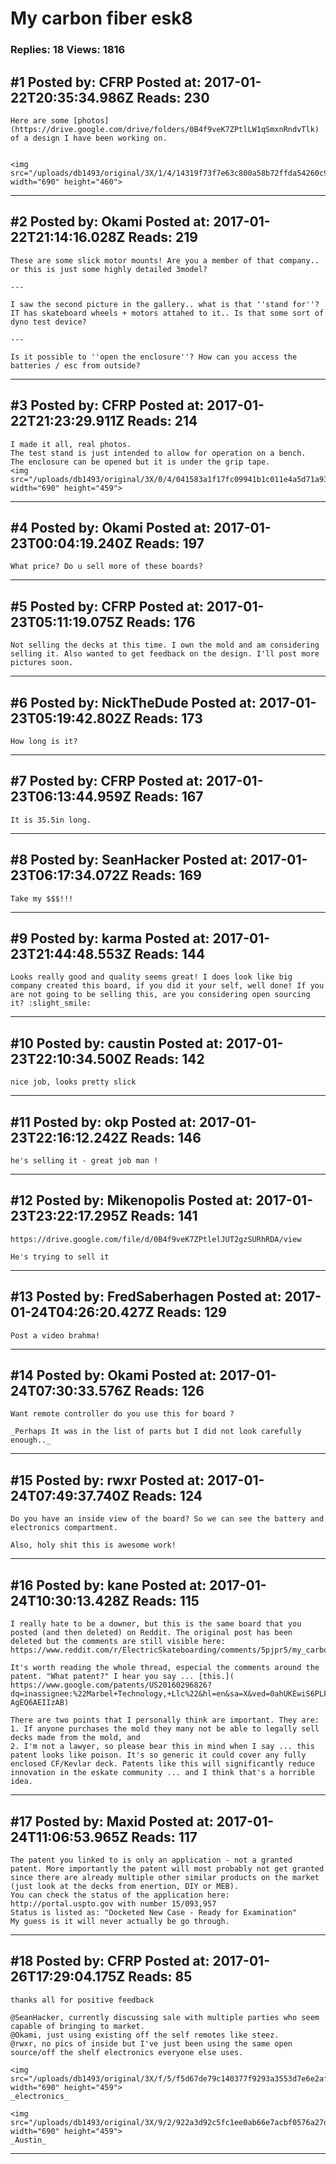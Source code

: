 # My carbon fiber esk8

### Replies: 18 Views: 1816

## \#1 Posted by: CFRP Posted at: 2017-01-22T20:35:34.986Z Reads: 230

```
Here are some [photos](https://drive.google.com/drive/folders/0B4f9veK7ZPtlLW1qSmxnRndvTlk) of a design I have been working on.


<img src="/uploads/db1493/original/3X/1/4/14319f73f7e63c800a58b72ffda54260c95ccbd6.jpg" width="690" height="460">
```

---
## \#2 Posted by: Okami Posted at: 2017-01-22T21:14:16.028Z Reads: 219

```
These are some slick motor mounts! Are you a member of that company.. or this is just some highly detailed 3model?

---

I saw the second picture in the gallery.. what is that ''stand for''? IT has skateboard wheels + motors attahed to it.. Is that some sort of dyno test device?

---

Is it possible to ''open the enclosure''? How can you access the batteries / esc from outside?
```

---
## \#3 Posted by: CFRP Posted at: 2017-01-22T21:23:29.911Z Reads: 214

```
I made it all, real photos.
The test stand is just intended to allow for operation on a bench.
The enclosure can be opened but it is under the grip tape.
<img src="/uploads/db1493/original/3X/0/4/041583a1f17fc09941b1c011e4a5d71a93b7a67a.jpg" width="690" height="459">
```

---
## \#4 Posted by: Okami Posted at: 2017-01-23T00:04:19.240Z Reads: 197

```
What price? Do u sell more of these boards?
```

---
## \#5 Posted by: CFRP Posted at: 2017-01-23T05:11:19.075Z Reads: 176

```
Not selling the decks at this time. I own the mold and am considering selling it. Also wanted to get feedback on the design. I'll post more pictures soon.
```

---
## \#6 Posted by: NickTheDude Posted at: 2017-01-23T05:19:42.802Z Reads: 173

```
How long is it?
```

---
## \#7 Posted by: CFRP Posted at: 2017-01-23T06:13:44.959Z Reads: 167

```
It is 35.5in long.
```

---
## \#8 Posted by: SeanHacker Posted at: 2017-01-23T06:17:34.072Z Reads: 169

```
Take my $$$!!!
```

---
## \#9 Posted by: karma Posted at: 2017-01-23T21:44:48.553Z Reads: 144

```
Looks really good and quality seems great! I does look like big company created this board, if you did it your self, well done! If you are not going to be selling this, are you considering open sourcing it? :slight_smile:
```

---
## \#10 Posted by: caustin Posted at: 2017-01-23T22:10:34.500Z Reads: 142

```
nice job, looks pretty slick
```

---
## \#11 Posted by: okp Posted at: 2017-01-23T22:16:12.242Z Reads: 146

```
he's selling it - great job man !
```

---
## \#12 Posted by: Mikenopolis Posted at: 2017-01-23T23:22:17.295Z Reads: 141

```
https://drive.google.com/file/d/0B4f9veK7ZPtlelJUT2gzSURhRDA/view

He's trying to sell it
```

---
## \#13 Posted by: FredSaberhagen Posted at: 2017-01-24T04:26:20.427Z Reads: 129

```
Post a video brahma!
```

---
## \#14 Posted by: Okami Posted at: 2017-01-24T07:30:33.576Z Reads: 126

```
Want remote controller do you use this for board ? 

_Perhaps It was in the list of parts but I did not look carefully enough.._
```

---
## \#15 Posted by: rwxr Posted at: 2017-01-24T07:49:37.740Z Reads: 124

```
Do you have an inside view of the board? So we can see the battery and electronics compartment.

Also, holy shit this is awesome work!
```

---
## \#16 Posted by: kane Posted at: 2017-01-24T10:30:13.428Z Reads: 115

```
I really hate to be a downer, but this is the same board that you posted (and then deleted) on Reddit. The original post has been deleted but the comments are still visible here: https://www.reddit.com/r/ElectricSkateboarding/comments/5pjpr5/my_carbon_fiber_deck/

It's worth reading the whole thread, especial the comments around the patent. "What patent?" I hear you say ... [this.]( https://www.google.com/patents/US20160296826?dq=inassignee:%22Marbel+Technology,+Llc%22&hl=en&sa=X&ved=0ahUKEwiS6PLF_tHRAhXrqVQKHcJ-AgEQ6AEIIzAB)

There are two points that I personally think are important. They are:
1. If anyone purchases the mold they many not be able to legally sell decks made from the mold, and
2. I'm not a lawyer, so please bear this in mind when I say ... this patent looks like poison. It's so generic it could cover any fully enclosed CF/Kevlar deck. Patents like this will significantly reduce innovation in the eskate community ... and I think that's a horrible idea.
```

---
## \#17 Posted by: Maxid Posted at: 2017-01-24T11:06:53.965Z Reads: 117

```
The patent you linked to is only an application - not a granted patent. More importantly the patent will most probably not get granted since there are already multiple other similar products on the market (just look at the decks from enertion, DIY or MEB).
You can check the status of the application here: http://portal.uspto.gov with number 15/093,957
Status is listed as: "Docketed New Case - Ready for Examination"
My guess is it will never actually be go through.
```

---
## \#18 Posted by: CFRP Posted at: 2017-01-26T17:29:04.175Z Reads: 85

```
thanks all for positive feedback

@SeanHacker, currently discussing sale with multiple parties who seem capable of bringing to market.
@Okami, just using existing off the self remotes like steez.
@rwxr, no pics of inside but I've just been using the same open source/off the shelf electronics everyone else uses.

<img src="/uploads/db1493/original/3X/f/5/f5d67de79c140377f9293a3553d7e6e2af7931cd.jpg" width="690" height="459">
_electronics_

<img src="/uploads/db1493/original/3X/9/2/922a3d92c5fc1ee0ab66e7acbf0576a27d1ae064.jpg" width="690" height="459">
_Austin_
```

---
